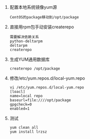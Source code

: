 1. 配置本地系统镜像yum源

   ```
   CentOS的package移动到/opt/package
   ```

2. 直接用rpm包手动安装createrepo

   ```
   需要解决依赖关系
   python-deltarpm
   deltarpm
   createrepo
   ```

3. 生成YUM通用数据库

   ```
   createrepo /opt/package
   ```

4. 修改/etc/yum.repos.d/local-yum.repo

   ```
   vi /etc/yum.repos.d/local-yum.repo
   [loacl]
   name=local repo
   baseurl=file:////opt/package
   gpgcheck=0
   enabled=1
   ```

5. 测试

   ```
   yum clean all
   yum install lrzsz 
   ```

   


